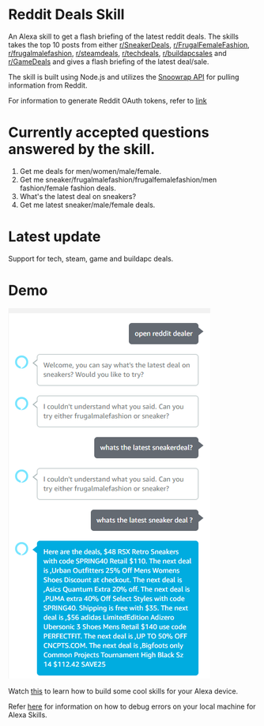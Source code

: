 # Reddit Deals Skill
An Alexa skill to get a flash briefing of the latest reddit deals. The skills takes the top 10 posts from either [r/SneakerDeals](https://www.reddit.com/r/SneakerDeals/), [r/FrugalFemaleFashion](https://www.reddit.com/r/FrugalFemaleFashion/), [r/frugalmalefashion](https://www.reddit.com/r/frugalmalefashion/), [r/steamdeals](https://www.reddit.com/r/steamdeals/), [r/techdeals](https://www.reddit.com/r/techdeals/), [r/buildapcsales](https://www.reddit.com/r/buildapcsales/) and [r/GameDeals](https://www.reddit.com/r/GameDeals/) and gives a flash briefing of the latest deal/sale.

The skill is built using Node.js and utilizes the [Snoowrap API](https://github.com/not-an-aardvark/snoowrap) for pulling information from Reddit.

For information to generate Reddit OAuth tokens, refer to [link](https://browntreelabs.com/scraping-reddits-api-with-snoowrap/)

# Currently accepted questions answered by the skill.

1. Get me deals for men/women/male/female.
2. Get me sneaker/frugalmalefashion/frugalfemalefashion/men fashion/female fashion deals.
3. What's the latest deal on sneakers?
4. Get me latest sneaker/male/female deals.

# Latest update
Support for tech, steam, game and buildapc deals.

# Demo

![Skill demo](https://github.com/ak1132/RedditDealsSkill/blob/master/working.png)

Watch [this](https://www.youtube.com/watch?v=CzTKDu7Qgjs&list=PL2KJmkHeYQTO65ko4I--OC-7CC_Cjg8sS) to learn how to build some cool skills for your Alexa device.

Refer [here](https://developer.amazon.com/blogs/alexa/post/77c8f0b9-e9ee-48a9-813f-86cf7bf86747/setup-your-local-environment-for-debugging-an-alexa-skill) for information on how to debug errors on your local machine for Alexa Skills.
